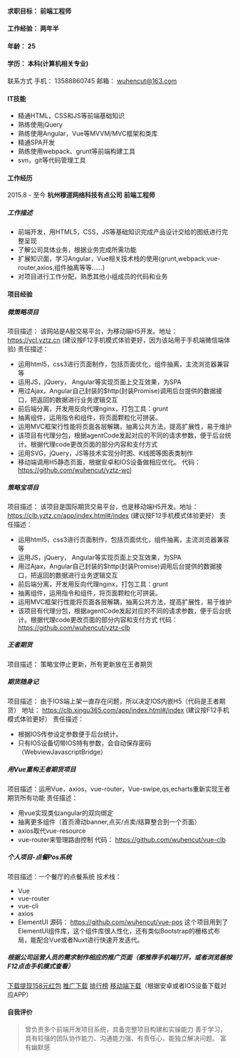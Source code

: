 #### 求职目标： 前端工程师
#### 工作经验： 两年半
#### 年龄： 25
#### 学历： 本科(计算机相关专业)
联系方式
手机： 13588860745  邮箱： wuhencut@163.com

#### IT技能
- 精通HTML，CSS和JS等前端基础知识
- 熟练使用jQuery
- 熟练使用Angular，Vue等MVVM/MVC框架和类库
- 精通SPA开发
- 熟练使用webpack、grunt等前端构建工具
- svn，git等代码管理工具

#### 工作经历
2015.8 - 至今    **杭州穆道网络科技有点公司**     **前端工程师**
##### 工作描述
- 前端开发，用HTML5，CSS，JS等基础知识完成产品设计交给的图纸进行完整呈现
- 了解公司具体业务，根据业务完成所需功能
- 扩展知识面，学习Angular，Vue相关技术栈的使用(grunt,webpack,vue-router,axios,组件抽离等等……)
- 对项目进行工作分配，熟悉其他小组成员的代码和业务

#### 项目经验
##### 微策略项目
项目描述： 该网站是A股交易平台，为移动端H5开发。地址： https://ycl.yztz.cn (建议按F12手机模式体验更好，因为该站用于手机端微信端体验)
责任描述：
- 运用html5，css3进行页面制作，包括页面优化，组件抽离，主流浏览器兼容等
- 运用JS，jQuery， Angular等实现页面上交互效果，为SPA
- 用过Ajax，Angular自己封装的$http(封装Promise)调用后台提供的数据接口，把返回的数据进行业务逻辑交互
- 前后端分离，开发用反向代理nginx，打包工具：grunt
- 抽离组件，运用指令和组件，将页面颗粒化可拼装。
- 运用MVC框架行性能将页面各层解耦，抽离公共方法，提高扩展性，易于维护
- 该项目有代理分包，根据agentCode发起对应的不同的请求参数，便于后台统计。根据代理code更改页面的部分内容和支付方式
- 运用SVG，jQuery，JS等技术实现分时图、K线图等图表类制作
- 移动端调用H5静态页面，根据安卓和IOS设备做相应优化。
代码： https://github.com/wuhencut/yztz-wcl

##### 策略宝项目
项目描述： 该项目是国际期货交易平台，也是移动端H5开发。地址： https://clb.yztz.cn/app/index.html#/index (建议按F12手机模式体验更好）
责任描述：
- 运用html5，css3进行页面制作，包括页面优化，组件抽离，主流浏览器兼容等
- 运用JS，jQuery， Angular等实现页面上交互效果，为SPA
- 用过Ajax，Angular自己封装的$http(封装Promise)调用后台提供的数据接口，把返回的数据进行业务逻辑交互
- 前后端分离，开发用反向代理nginx，打包工具：grunt
- 抽离组件，运用指令和组件，将页面颗粒化可拼装。
- 运用MVC框架行性能将页面各层解耦，抽离公共方法，提高扩展性，易于维护
- 该项目有代理分包，根据agentCode发起对应的不同的请求参数，便于后台统计。根据代理code更改页面的部分内容和支付方式
代码： https://github.com/wuhencut/yztz-clb

##### 王者期货
项目描述： 策略宝停止更新，所有更新放在王者期货

##### 期货随身记
项目描述： 由于IOS端上架一直存在问题，所以决定IOS内嵌H5（代码是王者期货） 地址： https://clb.xingu365.com/app/index.html#/index (建议按F12手机模式体验更好）
责任描述：
- 根据IOS传参设定参数便于后台统计。
- 只有IOS设备切带IOS特有参数，会自动保存密码（WebviewJavascriptBridge）

##### 用Vue重构王者期货项目
项目描述：运用Vue，axios，vue-router，Vue-swipe,qs,echarts重新实现王者期货所有功能
责任描述：
- 用vue实现类似angular的双向绑定
- 抽离更多组件（首页滑动banner,点买/点卖/结算整合到一个页面）
- axios取代vue-resource
- vue-router来管理路由控制
代码： https://github.com/wuhencut/vue-clb

##### 个人项目-点餐Pos系统
项目描述：一个餐厅的点餐系统
技术栈：
- Vue
- vue-router
- vue-cli
- axios 
- ElementUI
源码： https://github.com/wuhencut/vue-pos
这个项目用到了ElementUI组件库，这个组件库很人性化，还有类似Bootstrap的栅格式布局，能配合Vue或者Nuxt进行快速开发迭代。

##### 根据公司运营人员的需求制作相应的推广页面（都推荐手机端打开，或者浏览器按F12点击手机模式查看）
<a href="http://clb.intradayloan.cn/index.html">下载提现158元红包</a>
<a href="https://www.xingu365.com/sousuo/index.html">推广下载</a>
<a href="https://ycl.yztz.cn/index.html">排行榜</a>
<a href="https://clb.yztz.cn/index.html">移动端下载</a>（根据安卓或者IOS设备下载对应APP）

#### 自我评价
> 曾负责多个前端开发项目系统，具备完整项目构建和实操能力
  善于学习，具有较强的团队协作能力、沟通能力强、有责任心，能独立解决问题。
  富有幽默感
